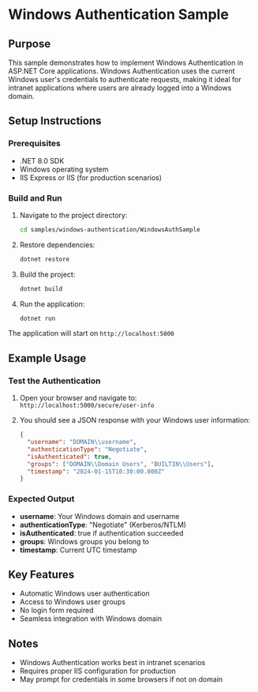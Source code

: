 # Windows Authentication Sample

## Purpose

This sample demonstrates how to implement Windows Authentication in ASP.NET Core applications. Windows Authentication uses the current Windows user's credentials to authenticate requests, making it ideal for intranet applications where users are already logged into a Windows domain.

## Setup Instructions

### Prerequisites
- .NET 8.0 SDK
- Windows operating system
- IIS Express or IIS (for production scenarios)

### Build and Run

1. Navigate to the project directory:
   ```bash
   cd samples/windows-authentication/WindowsAuthSample
   ```

2. Restore dependencies:
   ```bash
   dotnet restore
   ```

3. Build the project:
   ```bash
   dotnet build
   ```

4. Run the application:
   ```bash
   dotnet run
   ```

The application will start on `http://localhost:5000`

## Example Usage

### Test the Authentication

1. Open your browser and navigate to: `http://localhost:5000/secure/user-info`

2. You should see a JSON response with your Windows user information:
   ```json
   {
     "username": "DOMAIN\\username",
     "authenticationType": "Negotiate",
     "isAuthenticated": true,
     "groups": ["DOMAIN\\Domain Users", "BUILTIN\\Users"],
     "timestamp": "2024-01-15T10:30:00.000Z"
   }
   ```

### Expected Output

- **username**: Your Windows domain and username
- **authenticationType**: "Negotiate" (Kerberos/NTLM)
- **isAuthenticated**: true if authentication succeeded
- **groups**: Windows groups you belong to
- **timestamp**: Current UTC timestamp

## Key Features

- Automatic Windows user authentication
- Access to Windows user groups
- No login form required
- Seamless integration with Windows domain

## Notes

- Windows Authentication works best in intranet scenarios
- Requires proper IIS configuration for production
- May prompt for credentials in some browsers if not on domain